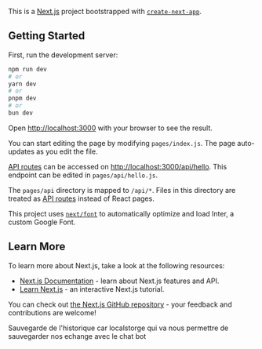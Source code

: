 This is a [Next.js](https://nextjs.org/) project bootstrapped with [`create-next-app`](https://github.com/vercel/next.js/tree/canary/packages/create-next-app).

## Getting Started

First, run the development server:

```bash
npm run dev
# or
yarn dev
# or
pnpm dev
# or
bun dev
```

Open [http://localhost:3000](http://localhost:3000) with your browser to see the result.

You can start editing the page by modifying `pages/index.js`. The page auto-updates as you edit the file.

[API routes](https://nextjs.org/docs/api-routes/introduction) can be accessed on [http://localhost:3000/api/hello](http://localhost:3000/api/hello). This endpoint can be edited in `pages/api/hello.js`.

The `pages/api` directory is mapped to `/api/*`. Files in this directory are treated as [API routes](https://nextjs.org/docs/api-routes/introduction) instead of React pages.

This project uses [`next/font`](https://nextjs.org/docs/basic-features/font-optimization) to automatically optimize and load Inter, a custom Google Font.

## Learn More

To learn more about Next.js, take a look at the following resources:

- [Next.js Documentation](https://nextjs.org/docs) - learn about Next.js features and API.
- [Learn Next.js](https://nextjs.org/learn) - an interactive Next.js tutorial.

You can check out [the Next.js GitHub repository](https://github.com/vercel/next.js/) - your feedback and contributions are welcome!

Sauvegarde de l'historique car localstorge qui va nous permettre de sauvegarder nos echange avec le chat bot 

## fine tuning

Le fine-tuning permet de cibler les réponses d'une IA. Par exemple, sans entraînement spécifique, si vous demandez à une IA sur un site de vente de perceuses une marque de chaussures, elle pourrait répondre par des marques comme Nike ou Adidas. Cependant, avec un tableau de données d'entraînement, on peut indiquer à l'IA de répondre uniquement dans le domaine des perceuses. Dans ce cas, elle indiquera simplement que la demande ne correspond pas à son domaine, qui est axé sur les perceuses.

## Gemini et ses reponse

J'ai donné comme instruction de répondre de manière familière et simplement, aussi je lui ai donné comme reponse des suggestion de manga . Je lui ai donné une instruction.

## Erreur Rencontrer 

En terme d'erreur si on pose une question trop vite au bot cela va ramner a une erreur mais une fois charger a nouveau la page cela disparait et quand on pose trop de question la page descend toute seul mais seulement quand l'historique est plein.


## Explication du projet 

j'ai develloper uen ia avec une base de gemini pour quelle puisse me repondre sur les mangas j'y est ajouter un prompt et le fine tuning par la suite je lui ai appliquer des consignes pour quelle ne reponde exclusivement au sujet choisi et de maniere amical, j'ai choisi ce sujet en particulier car il est assez large de choix et permet a l'ia d'y repondre de maniere brievement pour les solutions apporter sont la faciliter et les reponse simple que l'ia va donner, les resultats sont plus tôt pas mal elle repond clairement au questions poser, pour les perspectives d'améliorations il faut ameliorer le css pour lui donner une meilleur verison de chatbot et integrer les autres forme de manga tel que les animes et light novel.

## Les techonologies Utiliser

Pour les technologie utiliser nous avons L'API de Gemini qui va nous permettre de crée notre ia ensuite j'ai utliser Next.js et react pour faire le travail j'ai utliser Next.js pour une gestion centraliser et il permet de créer des applications web rapide et optimiser pour le SEO et j'ai tuliser React pour une gestion efficace et dynamiques.